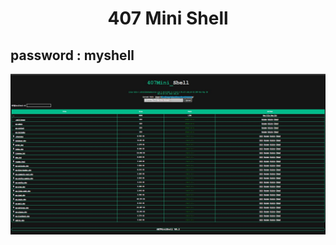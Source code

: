 <h1><p align="center"> 407 Mini Shell </p></h1>

## password : myshell
<img src="https://raw.githubusercontent.com/1337r0j4n/php-backdoors/main/.img/58.jpeg">
